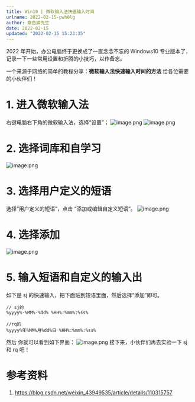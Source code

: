 ```yaml
---
title: Win10 | 微软输入法快速输入时间
urlname: 2022-02-15-pwh0lg
author: 章鱼猫先生
date: 2022-02-15
updated: "2022-02-15 15:23:35"
---
```


2022 年开始，办公电脑终于更换成了一直念念不忘的 Windows10 专业版本了，记录一下一些常用设置和折腾的小技巧，以作备忘。

一个来源于网络的简单的教程分享：**微软输入法快速输入时间的方法** 给各位需要的小伙伴们！

# 1. 进入微软输入法

右键电脑右下角的微软输入法，选择“设置”；
![image.png](https://shub-1251708715.cos.ap-guangzhou.myqcloud.com/elog-cookbook-img/FqQ1fFFR2h7KxNdMCPlCvhH3qJTj.png)
![image.png](https://shub-1251708715.cos.ap-guangzhou.myqcloud.com/elog-cookbook-img/FpyJnEhU9PLSodJyCwtAKcNziVoA.png)

# 2. 选择词库和自学习

![image.png](https://shub-1251708715.cos.ap-guangzhou.myqcloud.com/elog-cookbook-img/FkJu366CxUSVSVMQmTBho0CNtK-o.png)

# 3. 选择用户定义的短语

选择“用户定义的短语”，点击 “添加或编辑自定义短语”。
![image.png](https://shub-1251708715.cos.ap-guangzhou.myqcloud.com/elog-cookbook-img/FiByYZ4n_0aCh76euDri75w4lIqL.png)

# 4. 选择添加

![image.png](https://shub-1251708715.cos.ap-guangzhou.myqcloud.com/elog-cookbook-img/Fq62cRR-HLrNVX5vKhroaR2j1SBT.png)

# 5. 输入短语和自定义的输入出

如下是 sj 的快速输入，把下面贴到短语里面，然后选择“添加”即可。

    // sj的
    %yyyy%-%MM%-%dd% %HH%:%mm%:%ss%

    //rq的
    %yyyy%年%MM%月%dd%日 %HH%:%mm%:%ss%

然后 你就可以看到如下界面：
![image.png](https://shub-1251708715.cos.ap-guangzhou.myqcloud.com/elog-cookbook-img/FpJ_iN-ryFNf_xkS7dFyL-3xft3U.png)
接下来，小伙伴们再去实验一下 sj 和 rq 吧！

# 参考资料

1.  <https://blog.csdn.net/weixin_43949535/article/details/110315757>
